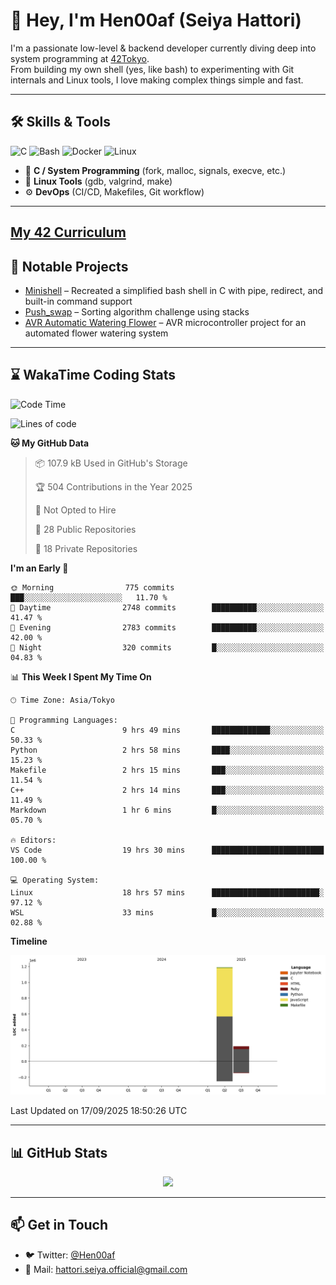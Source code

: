 # 👋 Hey, I'm Hen00af (Seiya Hattori)

I'm a passionate low-level & backend developer currently diving deep into system programming at [42Tokyo](https://42tokyo.jp/).  
From building my own shell (yes, like bash) to experimenting with Git internals and Linux tools, I love making complex things simple and fast.

---

## 🛠 Skills & Tools

![C](https://img.shields.io/badge/C-00599C?style=flat&logo=c&logoColor=white)
![Bash](https://img.shields.io/badge/Bash-121011?style=flat&logo=gnu-bash)
![Docker](https://img.shields.io/badge/Docker-2496ED?style=flat&logo=docker&logoColor=white)
![Linux](https://img.shields.io/badge/Linux-FCC624?style=flat&logo=linux&logoColor=black)

- 🔧 **C / System Programming** (fork, malloc, signals, execve, etc.)
- 🐧 **Linux Tools** (gdb, valgrind, make)
- ⚙️ **DevOps** (CI/CD, Makefiles, Git workflow)

---

## [My 42 Curriculum](https://github.com/Hen00af/42Cursus_Common_Core_Curriculum)

## 🚀 Notable Projects

- [Minishell](https://github.com/Hen00af/minishell) – Recreated a simplified bash shell in C with pipe, redirect, and built-in command support
- [Push_swap](https://github.com/Hen00af/push_swap) – Sorting algorithm challenge using stacks
- [AVR Automatic Watering Flower](https://github.com/Hen00af/AVR-aoutmatical-watering-flower) – AVR microcontroller project for an automated flower watering system
---

## ⌛ WakaTime Coding Stats

<!--START_SECTION:waka-->
![Code Time](http://img.shields.io/badge/Code%20Time-375%20hrs%2030%20mins-blue)

![Lines of code](https://img.shields.io/badge/From%20Hello%20World%20I%27ve%20Written-1.4%20million%20lines%20of%20code-blue)

**🐱 My GitHub Data** 

> 📦 107.9 kB Used in GitHub's Storage 
 > 
> 🏆 504 Contributions in the Year 2025
 > 
> 🚫 Not Opted to Hire
 > 
> 📜 28 Public Repositories 
 > 
> 🔑 18 Private Repositories 
 > 
**I'm an Early 🐤** 

```text
🌞 Morning                775 commits         ███░░░░░░░░░░░░░░░░░░░░░░   11.70 % 
🌆 Daytime                2748 commits        ██████████░░░░░░░░░░░░░░░   41.47 % 
🌃 Evening                2783 commits        ██████████░░░░░░░░░░░░░░░   42.00 % 
🌙 Night                  320 commits         █░░░░░░░░░░░░░░░░░░░░░░░░   04.83 % 
```


📊 **This Week I Spent My Time On** 

```text
🕑︎ Time Zone: Asia/Tokyo

💬 Programming Languages: 
C                        9 hrs 49 mins       █████████████░░░░░░░░░░░░   50.33 % 
Python                   2 hrs 58 mins       ████░░░░░░░░░░░░░░░░░░░░░   15.23 % 
Makefile                 2 hrs 15 mins       ███░░░░░░░░░░░░░░░░░░░░░░   11.54 % 
C++                      2 hrs 14 mins       ███░░░░░░░░░░░░░░░░░░░░░░   11.49 % 
Markdown                 1 hr 6 mins         █░░░░░░░░░░░░░░░░░░░░░░░░   05.70 % 

🔥 Editors: 
VS Code                  19 hrs 30 mins      █████████████████████████   100.00 % 

💻 Operating System: 
Linux                    18 hrs 57 mins      ████████████████████████░   97.12 % 
WSL                      33 mins             █░░░░░░░░░░░░░░░░░░░░░░░░   02.88 % 
```

**Timeline**

![Lines of Code chart](https://raw.githubusercontent.com/Hen00af/Hen00af/main/assets/bar_graph.png)


 Last Updated on 17/09/2025 18:50:26 UTC
<!--END_SECTION:waka-->

---

## 📊 GitHub Stats

<p align="center">
  <img src="https://github-readme-stats.vercel.app/api?username=Hen00af&show_icons=true&theme=tokyonight" />
</p>

---

## 📫 Get in Touch

- 🐦 Twitter: [@Hen00af](https://twitter.com/Hen00af)
- 📮 Mail: hattori.seiya.official@gmail.com
